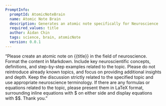 ```yaml
---
PromptInfo:
  promptId: AtomicNoteBrain
  name: Atomic Note Brain
  description: Generates an atomic note specifically for Neuroscience
  required_values: title
  author: Aidan Chin
  tags: science, brain, atomicNote
  version: 0.0.1
---
```


“Please create an atomic note on {{title}} in the field of neuroscience. Format the content in Markdown. Include key neuroscientific concepts, definitions, and step-by-step examples related to the topic. Please do not reintroduce already known topics, and focus on providing additional insights and depth. Keep the discussion strictly related to the specified topic and use appropriate neuroscience terminology. If there are any formulas or equations related to the topic, please present them in LaTeX format, surrounding inline equations with $ on either side and display equations with $$. Thank you.”